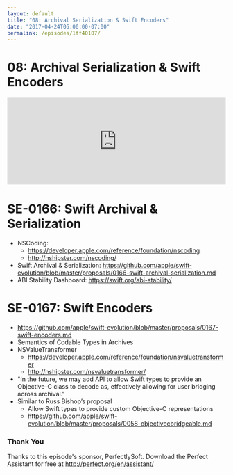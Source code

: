 ```yaml
---
layout: default
title: "08: Archival Serialization & Swift Encoders"
date: "2017-04-24T05:00:00-07:00"
permalink: /episodes/1ff40107/
---
```


# 08: Archival Serialization & Swift Encoders

<iframe frameBorder="0" height="200px" scrolling="no" seamless src="https://player.simplecast.com/7abb2eb7-a74f-4eef-b2af-19b360ce9afe" width="100%"></iframe>

# SE-0166: Swift Archival & Serialization

- NSCoding:
    - https://developer.apple.com/reference/foundation/nscoding
    - http://nshipster.com/nscoding/
- Swift Archival & Serialization: https://github.com/apple/swift-evolution/blob/master/proposals/0166-swift-archival-serialization.md
- ABI Stability Dashboard: https://swift.org/abi-stability/

# SE-0167: Swift Encoders

- https://github.com/apple/swift-evolution/blob/master/proposals/0167-swift-encoders.md
- Semantics of Codable Types in Archives
- NSValueTransformer
    - https://developer.apple.com/reference/foundation/nsvaluetransformer
    - http://nshipster.com/nsvaluetransformer/
- "In the future, we may add API to allow Swift types to provide an Objective-C class to decode as, effectively allowing for user bridging across archival."
- Similar to Russ Bishop’s proposal
    - Allow Swift types to provide custom Objective-C representations
    - https://github.com/apple/swift-evolution/blob/master/proposals/0058-objectivecbridgeable.md

### Thank You 

Thanks to this episode's sponsor, PerfectlySoft. Download the Perfect Assistant for free at http://perfect.org/en/assistant/
